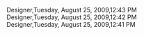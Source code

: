 ﻿Designer,Tuesday, August 25, 2009,12:43 PM  Designer,Tuesday, August 25, 2009,12:42 PM  Designer,Tuesday, August 25, 2009,12:41 PM